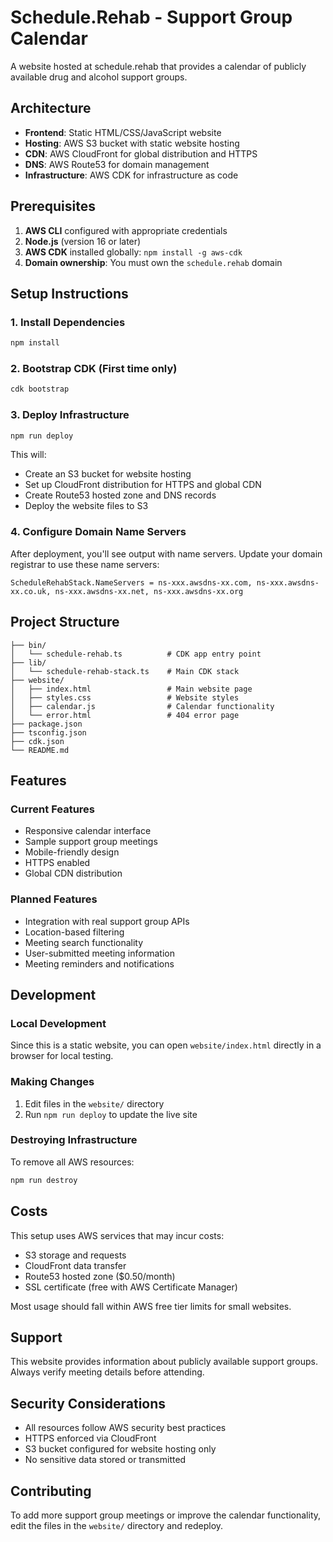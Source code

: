 # Schedule.Rehab - Support Group Calendar

A website hosted at schedule.rehab that provides a calendar of publicly available drug and alcohol support groups.

## Architecture

- **Frontend**: Static HTML/CSS/JavaScript website
- **Hosting**: AWS S3 bucket with static website hosting
- **CDN**: AWS CloudFront for global distribution and HTTPS
- **DNS**: AWS Route53 for domain management
- **Infrastructure**: AWS CDK for infrastructure as code

## Prerequisites

1. **AWS CLI** configured with appropriate credentials
2. **Node.js** (version 16 or later)
3. **AWS CDK** installed globally: `npm install -g aws-cdk`
4. **Domain ownership**: You must own the `schedule.rehab` domain

## Setup Instructions

### 1. Install Dependencies

```bash
npm install
```

### 2. Bootstrap CDK (First time only)

```bash
cdk bootstrap
```

### 3. Deploy Infrastructure

```bash
npm run deploy
```

This will:
- Create an S3 bucket for website hosting
- Set up CloudFront distribution for HTTPS and global CDN
- Create Route53 hosted zone and DNS records
- Deploy the website files to S3

### 4. Configure Domain Name Servers

After deployment, you'll see output with name servers. Update your domain registrar to use these name servers:

```
ScheduleRehabStack.NameServers = ns-xxx.awsdns-xx.com, ns-xxx.awsdns-xx.co.uk, ns-xxx.awsdns-xx.net, ns-xxx.awsdns-xx.org
```

## Project Structure

```
├── bin/
│   └── schedule-rehab.ts          # CDK app entry point
├── lib/
│   └── schedule-rehab-stack.ts    # Main CDK stack
├── website/
│   ├── index.html                 # Main website page
│   ├── styles.css                 # Website styles
│   ├── calendar.js                # Calendar functionality
│   └── error.html                 # 404 error page
├── package.json
├── tsconfig.json
├── cdk.json
└── README.md
```

## Features

### Current Features
- Responsive calendar interface
- Sample support group meetings
- Mobile-friendly design
- HTTPS enabled
- Global CDN distribution

### Planned Features
- Integration with real support group APIs
- Location-based filtering
- Meeting search functionality
- User-submitted meeting information
- Meeting reminders and notifications

## Development

### Local Development
Since this is a static website, you can open `website/index.html` directly in a browser for local testing.

### Making Changes
1. Edit files in the `website/` directory
2. Run `npm run deploy` to update the live site

### Destroying Infrastructure
To remove all AWS resources:

```bash
npm run destroy
```

## Costs

This setup uses AWS services that may incur costs:
- S3 storage and requests
- CloudFront data transfer
- Route53 hosted zone ($0.50/month)
- SSL certificate (free with AWS Certificate Manager)

Most usage should fall within AWS free tier limits for small websites.

## Support

This website provides information about publicly available support groups. Always verify meeting details before attending.

## Security Considerations

- All resources follow AWS security best practices
- HTTPS enforced via CloudFront
- S3 bucket configured for website hosting only
- No sensitive data stored or transmitted

## Contributing

To add more support group meetings or improve the calendar functionality, edit the files in the `website/` directory and redeploy.
